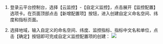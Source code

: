 1) 登录云平台控制台，选择【云监控】-【自定义监控】，点击展开【监控配置】选项卡。在页面顶部点击【新增配置项】按钮，进入创建自定义命名空间、纬度和指标页面。

2) 选择地域，输入自定义的命名空间、纬度、监控指标、指标中文名和单位，点击【确定】按钮即可完成自定义监控配置项的创建：
![](http://imgcache.tce.fsphere.cn/image/mccdn.qcloud.com/static/img/fa72b36889b2b5c7a6e779d2458e05ef/image.png)